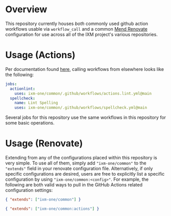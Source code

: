 # Overview

This repository currently houses *both* commonly used github action workflows
usable via `workflow_call` and a common [Mend
Renovate](https://docs.renovatebot.com) configuration for use across all of the
IXM project's various repositories.

# Usage (Actions)

Per documentation found [here][1], calling workflows from elsewhere looks like
the following:

```yaml
jobs:
  actionlint:
    uses: ixm-one/common/.github/workflows/actions.lint.yml@main
  spellcheck:
    name: Lint Spelling
    uses: ixm-one/common/.github/workflows/spellcheck.yml@main
```

Several jobs for this repository use the same workflows in this repository for
some basic operations.

# Usage (Renovate)

Extending from any of the configurations placed within this repository is very
simple. To use all of them, simply add `"ixm-one/common"` to the `"extends"`
field in your renovate configuration file. Alternatively, if only specific
configurations are desired, users are free to explicitly list a specific
configuration by using `"ixm-one/common:<config>"`. For example, the following
are both valid ways to pull in the GitHub Actions related configuration
settings:

```json
{ "extends": ["ixm-one/common"] }
```

```json
{ "extends": ["ixm-one/common:actions"] }
```



[1]: https://docs.github.com/en/actions/using-workflows/reusing-workflows#calling-a-reusable-workflow
